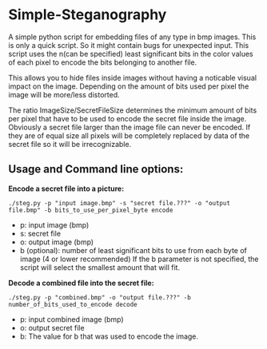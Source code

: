 # Simple-Steganography
A simple python script for embedding files of any type in bmp images. This is only a quick script. So it might contain bugs for unexpected input.
This script uses the n(can be specified) least significant bits in the color values of each pixel to encode the bits belonging to another file.

This allows you to hide files inside images without having a noticable visual impact on the image.
Depending on the amount of bits used per pixel the image will be more/less distorted. 

The ratio ImageSize/SecretFileSize determines the minimum amount of bits per pixel that have to be used to encode the secret file inside the image.
Obviously a secret file larger than the image file can never be encoded. If they are of equal size all pixels will be completely replaced by data of the secret file so it will be irrecognizable.


Usage and Command line options:
-----------------------------------------------
**Encode a secret file into a picture:**

    ./steg.py -p "input image.bmp" -s "secret file.???" -o "output file.bmp" -b bits_to_use_per_pixel_byte encode

- p: input image (bmp)
- s: secret file
- o: output image (bmp)
- b (optional): number of least significant bits to use from each byte of image (4 or lower recommended)
If the b parameter is not specified, the script will select the smallest amount that will fit.



**Decode a combined file into the secret file:**

    ./steg.py -p "combined.bmp" -o "output file.???" -b number_of_bits_used_to_encode decode

- p: input combined image (bmp)
- o: output secret file
- b: The value for b that was used to encode the image.
